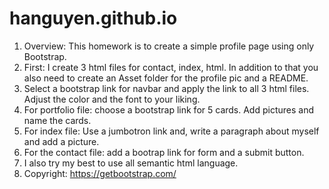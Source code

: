 # hanguyen.github.io
1. Overview: This homework is to create a simple profile page using only Bootstrap.
2. First: I create 3 html files for contact, index, html. In addition to that you also need to create an Asset folder for the profile pic and a README.
3. Select a bootstrap link for navbar and apply the link to all 3 html files. Adjust the color and the font to your liking.
4. For portfolio file: choose a bootstrap link for 5 cards. Add pictures and name the cards.
5. For index file: Use a jumbotron link and, write a paragraph about myself and add a picture.
6. For the contact file: add a bootrap link for form and a submit button.
7. I also try my best to use all semantic html language.
7. Copyright: https://getbootstrap.com/